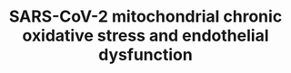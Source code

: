 ---
annotations:
- id: PW:0000003
  parent: signaling pathway
  type: Pathway Ontology
  value: signaling pathway
- id: DOID:0080848
  parent: disease by infectious agent
  type: Disease Ontology
  value: long COVID
- id: PW:0000378
  parent: regulatory pathway
  type: Pathway Ontology
  value: oxidative stress response pathway
- id: DOID:0080600
  parent: disease by infectious agent
  type: Disease Ontology
  value: COVID-19
authors:
- KJTLUC
- Mkutmon
- CMalyar
- Jingjingcai
- Egonw
- IsabelWassink
- Eweitz
citedin: ''
communities:
- COVID19
description: 'Long COVID-19 (Coronavirus disease) ranges from lingering symptoms 6-12
  months after contracting COVID-19 to severe implications caused by the virus. To
  understand the (molecular) mechanisms underlying Long COVID-19 and the potential
  role of chronic oxidative stress, this pathway concisely visualises mitochondrial
  hijacking by SARS-COV-2 leading to pro-senescent mitochondrial dysfunction and inflammation. '
last-edited: 2024-07-23
ndex: null
organisms:
- Homo sapiens
redirect_from:
- /index.php/Pathway:WP5183
- /instance/WP5183
- /instance/WP5183_r134567
revision: r134567
schema-jsonld:
- '@context': https://schema.org/
  '@id': https://wikipathways.github.io/pathways/WP5183.html
  '@type': Dataset
  creator:
    '@type': Organization
    name: WikiPathways
  description: 'Long COVID-19 (Coronavirus disease) ranges from lingering symptoms
    6-12 months after contracting COVID-19 to severe implications caused by the virus.
    To understand the (molecular) mechanisms underlying Long COVID-19 and the potential
    role of chronic oxidative stress, this pathway concisely visualises mitochondrial
    hijacking by SARS-COV-2 leading to pro-senescent mitochondrial dysfunction and
    inflammation. '
  keywords:
  - ACAD9
  - ACE
  - ACE2
  - AGT
  - Angiotensin (1-7)
  - Angiotensin I
  - Angiotensin II
  - Angiotensin-(1-9)
  - BCS1KL
  - ECSIT
  - IL-18
  - IL-1β
  - IL-6
  - MAVS
  - MtROS
  - NDUFAF1
  - NDUFAF2
  - NF-kB
  - NFIP2
  - NLRP3
  - NLRX1
  - NOX1
  - PGC1
  - PHB1
  - RIG-I
  - Renin
  - SIRT6
  - TERF2
  - TERF2IP
  - TMEM173
  - TNF
  - TOMM70
  - TRAF3
  - TRAF6
  - nsp2
  - nsp7
  - orf9b
  - orf9c
  - p90rsk
  license: CC0
  name: SARS-CoV-2 mitochondrial chronic oxidative stress and endothelial dysfunction
seo: CreativeWork
title: SARS-CoV-2 mitochondrial chronic oxidative stress and endothelial dysfunction
wpid: WP5183
---